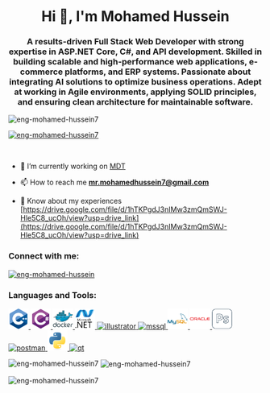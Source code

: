 <h1 align="center">Hi 👋, I'm Mohamed Hussein</h1>
<h3 align="center">A results-driven Full Stack Web Developer with strong expertise in ASP.NET Core, C#, and API development. Skilled in building scalable and high-performance web applications, e-commerce platforms, and ERP systems. Passionate about integrating AI solutions to optimize business operations. Adept at working in Agile environments, applying SOLID principles, and ensuring clean architecture for maintainable software.</h3>

<p align="left"> <img src="https://komarev.com/ghpvc/?username=eng-mohamed-hussein7&label=Profile%20views&color=0e75b6&style=flat" alt="eng-mohamed-hussein7" /> </p>

<p align="left"> <a href="https://github.com/ryo-ma/github-profile-trophy"><img src="https://github-profile-trophy.vercel.app/?username=eng-mohamed-hussein7" alt="eng-mohamed-hussein7" /></a> </p>

<p align="left"> <a href="https://twitter.com/" target="blank"><img src="https://img.shields.io/twitter/follow/?logo=twitter&style=for-the-badge" alt="" /></a> </p>

- 🔭 I’m currently working on [MDT](themdt.com)

- 📫 How to reach me **mr.mohamedhussein7@gmail.com**

- 📄 Know about my experiences [https://drive.google.com/file/d/1hTKPgdJ3nIMw3zmQmSWJ-Hle5C8_ucOh/view?usp=drive_link](https://drive.google.com/file/d/1hTKPgdJ3nIMw3zmQmSWJ-Hle5C8_ucOh/view?usp=drive_link)

<h3 align="left">Connect with me:</h3>
<p align="left">
<a href="https://linkedin.com/in/eng-mohamed-hussein" target="blank"><img align="center" src="https://raw.githubusercontent.com/rahuldkjain/github-profile-readme-generator/master/src/images/icons/Social/linked-in-alt.svg" alt="eng-mohamed-hussein" height="30" width="40" /></a>
</p>

<h3 align="left">Languages and Tools:</h3>
<p align="left"> <a href="https://www.w3schools.com/cpp/" target="_blank" rel="noreferrer"> <img src="https://raw.githubusercontent.com/devicons/devicon/master/icons/cplusplus/cplusplus-original.svg" alt="cplusplus" width="40" height="40"/> </a> <a href="https://www.w3schools.com/cs/" target="_blank" rel="noreferrer"> <img src="https://raw.githubusercontent.com/devicons/devicon/master/icons/csharp/csharp-original.svg" alt="csharp" width="40" height="40"/> </a> <a href="https://www.docker.com/" target="_blank" rel="noreferrer"> <img src="https://raw.githubusercontent.com/devicons/devicon/master/icons/docker/docker-original-wordmark.svg" alt="docker" width="40" height="40"/> </a> <a href="https://dotnet.microsoft.com/" target="_blank" rel="noreferrer"> <img src="https://raw.githubusercontent.com/devicons/devicon/master/icons/dot-net/dot-net-original-wordmark.svg" alt="dotnet" width="40" height="40"/> </a> <a href="https://www.adobe.com/in/products/illustrator.html" target="_blank" rel="noreferrer"> <img src="https://www.vectorlogo.zone/logos/adobe_illustrator/adobe_illustrator-icon.svg" alt="illustrator" width="40" height="40"/> </a> <a href="https://www.microsoft.com/en-us/sql-server" target="_blank" rel="noreferrer"> <img src="https://www.svgrepo.com/show/303229/microsoft-sql-server-logo.svg" alt="mssql" width="40" height="40"/> </a> <a href="https://www.mysql.com/" target="_blank" rel="noreferrer"> <img src="https://raw.githubusercontent.com/devicons/devicon/master/icons/mysql/mysql-original-wordmark.svg" alt="mysql" width="40" height="40"/> </a> <a href="https://www.oracle.com/" target="_blank" rel="noreferrer"> <img src="https://raw.githubusercontent.com/devicons/devicon/master/icons/oracle/oracle-original.svg" alt="oracle" width="40" height="40"/> </a> <a href="https://www.photoshop.com/en" target="_blank" rel="noreferrer"> <img src="https://raw.githubusercontent.com/devicons/devicon/master/icons/photoshop/photoshop-line.svg" alt="photoshop" width="40" height="40"/> </a> <a href="https://postman.com" target="_blank" rel="noreferrer"> <img src="https://www.vectorlogo.zone/logos/getpostman/getpostman-icon.svg" alt="postman" width="40" height="40"/> </a> <a href="https://www.python.org" target="_blank" rel="noreferrer"> <img src="https://raw.githubusercontent.com/devicons/devicon/master/icons/python/python-original.svg" alt="python" width="40" height="40"/> </a> <a href="https://www.qt.io/" target="_blank" rel="noreferrer"> <img src="https://upload.wikimedia.org/wikipedia/commons/0/0b/Qt_logo_2016.svg" alt="qt" width="40" height="40"/> </a> </p>

<p><img align="left" src="https://github-readme-stats.vercel.app/api/top-langs?username=eng-mohamed-hussein7&show_icons=true&locale=en&layout=compact" alt="eng-mohamed-hussein7" /></p>

<p>&nbsp;<img align="center" src="https://github-readme-stats.vercel.app/api?username=eng-mohamed-hussein7&show_icons=true&locale=en" alt="eng-mohamed-hussein7" /></p>

<p><img align="center" src="https://github-readme-streak-stats.herokuapp.com/?user=eng-mohamed-hussein7&" alt="eng-mohamed-hussein7" /></p>
